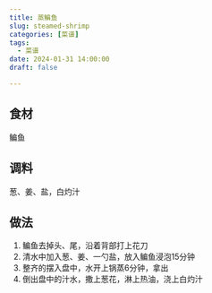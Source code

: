 ```yaml
---
title: 蒸鳊鱼
slug: steamed-shrimp
categories: [菜谱]
tags:
  - 菜谱
date: 2024-01-31 14:00:00
draft: false

---
```


## 食材
鳊鱼

## 调料
葱、姜、盐，白灼汁

## 做法
1. 鳊鱼去掉头、尾，沿着背部打上花刀
2. 清水中加入葱、姜、一勺盐，放入鳊鱼浸泡15分钟
3. 整齐的摆入盘中，水开上锅蒸6分钟，拿出
4. 倒出盘中的汁水，撒上葱花，淋上热油，浇上白灼汁
